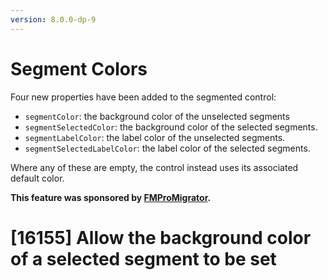 ```yaml
---
version: 8.0.0-dp-9
---
```

# Segment Colors

Four new properties have been added to the segmented control:

* `segmentColor`: the background color of the unselected segments
* `segmentSelectedColor`: the background color of the selected segments.
* `segmentLabelColor`: the label color of the unselected segments.
* `segmentSelectedLabelColor`: the label color of the selected segments.

Where any of these are empty, the control instead uses its associated default color.

**This feature was sponsored by [FMProMigrator](https://www.fmpromigrator.com/).**

# [16155] Allow the background color of a selected segment to be set
